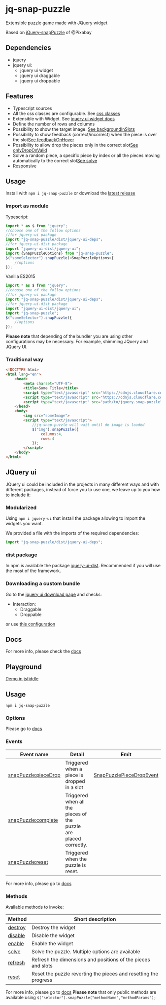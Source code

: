 # jq-snap-puzzle
Extensible puzzle game made with JQuery widget

Based on [jQuery-snapPuzzle](https://github.com/Pixabay/jQuery-snapPuzzle/) of @Pixabay

## Dependencies
- jquery
- jquery ui:
    - jquery ui widget
    - jquery ui draggable
    - jquery ui droppable


## Features
- Typescript sources
- All the css classes are configurable. See [css classes](https://davinchi-finsi.github.io/jq-snap-puzzle/interfaces/jqsnappuzzle.snappuzzleoptions.html#classes)
- Extensible with Widget. See [jquery ui widget docs](http://api.jqueryui.com/jQuery.widget/)
- Define the number of rows and columns
- Possibility to show the target image. [See backgroundInSlots](https://davinchi-finsi.github.io/jq-snap-puzzle/interfaces/jqsnappuzzle.snappuzzleoptions.html#backgroundinslots)
- Possibility to show feedback (correct/incorrect) when the piece is over the slot[See feedbackOnHover](https://davinchi-finsi.github.io/jq-snap-puzzle/interfaces/jqsnappuzzle.snappuzzleoptions.html#feedbackonhover)
- Possibility to allow drop the pieces only in the correct slot[See onlyDropOnValid](https://davinchi-finsi.github.io/jq-snap-puzzle/interfaces/jqsnappuzzle.snappuzzleoptions.html#onlydroponvalid)
- Solve a random piece, a specific piece by index or all the pieces moving automatically to the correct slot[See solve](https://davinchi-finsi.github.io/jq-snap-puzzle/classes/jqsnappuzzle.snappuzzlegame.html#solve)
- Responsive

## Usage
Install with `npm i jq-snap-puzzle`
or download the [latest release](https://github.com/davinchi-finsi/jq-snap-puzzle/releases)

### Import as module
Typescript:
```typescript
import * as $ from "jquery";
//choose one of the follow options
//for jquery-ui package
import "jq-snap-puzzle/dist/jquery-ui-deps";
//for jquery-ui-dist package
import "jquery-ui-dist/jquery-ui";
import {SnapPuzzleOptions} from "jq-snap-puzzle";
$("someSelector").snapPuzzle(<SnapPuzzleOptions>{
    //options
});
```
Vanilla ES2015
```javascript
import * as $ from "jquery";
//choose one of the follow options
//for jquery-ui package
import "jq-snap-puzzle/dist/jquery-ui-deps";
//for jquery-ui-dist package
import "jquery-ui-dist/jquery-ui";
import "jq-snap-puzzle";
$("someSelector").snapPuzzle({
    //options
});
```
**Please note** that depending of the bundler you are using other configurations may be necessary. For example, shimming JQuery and JQuery UI.
### Traditional way
```html
<!DOCTYPE html>
<html lang="en">
    <head>
        <meta charset="UTF-8">
        <title>Some Title</title>
        <script type="text/javascript" src="https://cdnjs.cloudflare.com/ajax/libs/jquery/3.3.1/jquery.min.js"></script>
        <script type="text/javascript" src="https://cdnjs.cloudflare.com/ajax/libs/jqueryui/1.12.1/jquery-ui.min.js"></script>
        <script type="text/javascript" src="path/to/jquery.snap-puzzle"></script>
    </head>
    <body>
        <img src="someImage">
        <script type="text/javascript">
            //jq-snap-puzzle will wait until de image is loaded
            $("img").snapPuzzle({
                columns:4,
                rows:4
            });
        </script>
    </body>
</html>
```
## JQuery ui
JQuery ui could be included in the projects in many different ways and with different packages, instead
of force you to use one, we leave up to you how to include it:

### Modularized
Using `npm i jquery-ui` that install the package allowing to import the widgets you want.

We provided a file with the imports of the required dependencies:
```typescript
import "jq-snap-puzzle/dist/jquery-ui-deps";
```

### dist package
In npm is available the package [jquery-ui-dist](https://www.npmjs.com/package/jquery-ui-dist). Recommended if you will use the most of the framework.

### Downloading a custom bundle
Go to the [jquery ui download page](https://jqueryui.com/download) and checks:
- Interaction:
    - Draggable
    - Droppable

or use [this configuration](https://jqueryui.com/download/#!version=1.12.1&components=101000000100110000000000010000000000000000000000)

## Docs
For more info, please check the [docs](https://davinchi-finsi.github.io/jq-snap-puzzle/)

## Playground
[Demo in jsfiddle](https://jsfiddle.net/Haztivity/71vecg2x/)

## Usage
`npm i jq-snap-puzzle`

### Options
Please go to [docs](https://davinchi-finsi.github.io/jq-snap-puzzle/interfaces/jqsnappuzzle.snappuzzlepieceoptions.html)

### Events

| Event name    | Detail           | Emit  |
| ------------- | ---------------- | ----- |
| [snapPuzzle:pieceDrop](https://davinchi-finsi.github.io/jq-snap-puzzle/enums/jqsnappuzzle.snappuzzleevents.html#piecedrop) | Triggered when a piece is dropped in a slot | [SnapPuzzlePieceDropEvent](https://davinchi-finsi.github.io/jq-snap-puzzle/interfaces/jqsnappuzzle.snappuzzlepiecedropevent.html) |
| [snapPuzzle:complete](https://davinchi-finsi.github.io/jq-snap-puzzle/enums/jqsnappuzzle.snappuzzleevents.html#complete) | Triggered when all the pieces of the puzzle are placed correctly. | |
| [snapPuzzle:reset](https://davinchi-finsi.github.io/jq-snap-puzzle/enums/jqsnappuzzle.snappuzzleevents.html#reset) | Triggered when the puzzle is reset. | |
For more info, please go to [docs](https://davinchi-finsi.github.io/jq-snap-puzzle/enums/jqsnappuzzle.snappuzzleevents.html)

### Methods
Available methods to invoke:

| Method        | Short description       |
| ------------- | ----------------------- |
| [destroy](https://davinchi-finsi.github.io/jq-snap-puzzle/classes/jqsnappuzzle.snappuzzlegame.html#destroy)       | Destroy the widget |
| [disable](https://davinchi-finsi.github.io/jq-snap-puzzle/classes/jqsnappuzzle.snappuzzlegame.html#disabled)       | Disable the widget |
| [enable](https://davinchi-finsi.github.io/jq-snap-puzzle/classes/jqsnappuzzle.snappuzzlegame.html#enable)        | Enable the widget |
| [solve](https://davinchi-finsi.github.io/jq-snap-puzzle/classes/jqsnappuzzle.snappuzzlegame.html#solve) | Solve the puzzle. Multiple options are available |
| [refresh](https://davinchi-finsi.github.io/jq-snap-puzzle/classes/jqsnappuzzle.snappuzzlegame.html#refresh) | Refresh the dimensions and positions of the pieces and slots |
| [reset](https://davinchi-finsi.github.io/jq-snap-puzzle/classes/jqsnappuzzle.snappuzzlegame.html#reset) | Reset the puzzle reverting the pieces and resetting the progress |

For more info, please go to [docs](https://davinchi-finsi.github.io/jq-snap-puzzle/enums/jqsnappuzzle.snappuzzlegame.html)
**Please note** that only public methods are available using `$("selector").snapPuzzle("methodName","methodParams");`